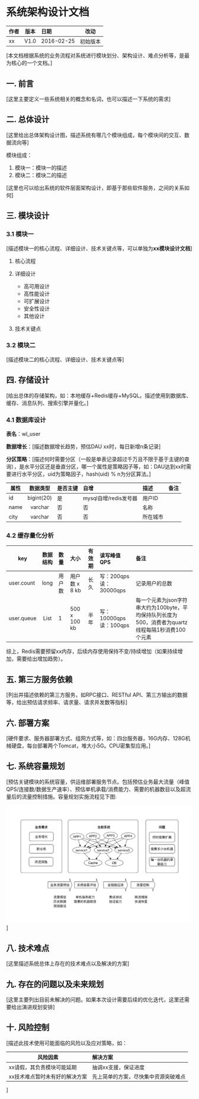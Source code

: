 # 系统架构设计文档

| 作者 | 版本 |  日期 | 改动
|----|:----:|:-----|-----
| xx | V1.0 | 2016-02-25 | 初始版本

[本文档根据系统的业务流程对系统进行模块划分、架构设计、难点分析等，是最为核心的一个文档。]

## 一. 前言

[这里主要定义一些系统相关的概念和名词，也可以描述一下系统的需求]

## 二. 总体设计

[这里给出总体架构设计图，描述系统有哪几个模块组成，每个模块间的交互、数据流向等]

模块组成：

1. 模块一：模块一的描述
2. 模块二：模块二的描述

[这里也可以给出系统的软件层面架构设计，即基于那些软件服务，之间的关系如何]

## 三. 模块设计

### 3.1 模块一

[描述模块一的核心流程、详细设计、技术关键点等，可以单独为**xx模块设计文档**]

1. 核心流程

1. 详细设计

	- 高可用设计
	- 高性能设计
	- 可扩展设计
	- 安全性设计
	- 其他设计

1. 技术关键点

### 3.2 模块二

[描述模块二的核心流程、详细设计、技术关键点等]

## 四. 存储设计

[给出总体的存储架构，如：本地缓存+Redis缓存+MySQL。描述使用到数据库、缓存、消息队列、搜索引擎并量化。]

### 4.1 数据库设计

**表名**：wl_user

**数据增长**：[描述数据增长趋势，预估DAU xx时，每日新增n条记录]

**分区策略**：[描述何时需要分区（一般是单表记录超过千万且不限于基于主键的查询），是水平分区还是垂直分区，哪一个属性是策略因子等，如：DAU达到xx时需要进行水平分区，uid为策略因子，hash(uid) % n为分区算法。]

| 属性 | 数据类型 |  是否主键| 自增 | 描述 | 备注
|----|:----:|:----- |:---- |:---- | :----
| id | bigint(20) | 是 | mysql自增/redis发号器 | 用户ID
| name | varchar | 否 | 否|名称
| city | varchar | 否 | 否| 所在城市

### 4.2 缓存量化分析

| key | 数据结构 |  数量 | 大小 | 有效期 | 读写峰值QPS | 备注
|----|:----:|:----- |:---- |:---- | :---- | :----
| user.count | long | 用户数 |  用户数 x 8 kb | 长久 | 写：200qps 读：30000qps | 记录用户的总数
| user.queue| List | 1 | 500 x 100 kb | 半年 | 写：10000qps 读：100qps | 每一个元素为json字符串大约为100byte，平均保持队列长度为500，消费者为quartz线程每隔1秒消费100个元素| 
	
综上，Redis需要预留xx内存，后续内存使用保持不变/持续增加（如果持续增加，需要给出增加趋势）。

## 五. 第三方服务依赖

[列出并描述依赖的第三方服务，如RPC接口、RESTful API、第三方输出的数据等，给出预估请求频率、请求量、请求并发数等指标]

## 六. 部署方案

[硬件要求、服务器部署方式、组网方式等，如：四台服务器，16G内存、128G机械硬盘，每台部署两个Tomcat，堆大小5G。CPU密集型应用。]

## 七. 系统容量规划
 
[预估关键模块的系统容量，供运维部署服务节点。包括预估业务最大流量（峰值QPS/连接数/数据生产速率）、预估单机承载/消费能力、需要的机器数目以及超流量后的流量控制措施。容量规划实施流程见下图:

![](../images/capacity-plan.png)]

## 八. 技术难点

[这里描述系统总体上存在的技术难点以及解决的方案]

## 九. 存在的问题以及未来规划

[这里主要列出目前未解决的问题。如果本次设计需要后续的优化迭代，这里还需要给出演进规划安排]
 
## 十. 风险控制

[描述此技术使用可能面临的风险以及应对策略，如：

| 风险因素 | 解决方案
|----|:----
| xx请假，其负责模块可能延期 | 抽调xx支援，保证进度
| xx技术难点暂时未有好的解决方案 | 先上简单的方案，尽快集中资源突破难点
]